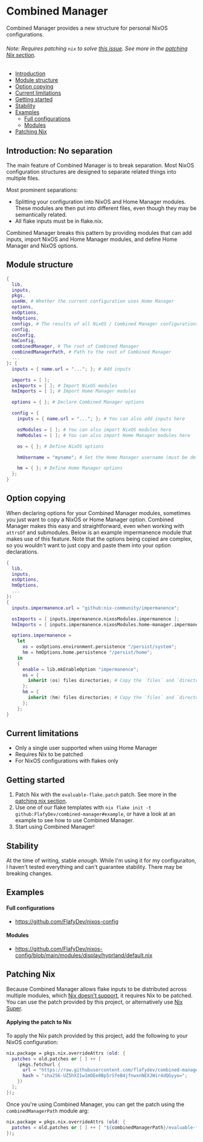 # Combined Manager
Combined Manager provides a new structure for personal NixOS configurations.
###### Note: Requires patching `nix` to solve [this issue](https://github.com/NixOS/nix/issues/3966). See more in the [patching Nix section](#patching-nix).

- [Introduction](#introduction-no-separation)
- [Module structure](#module-structure)
- [Option copying](#option-copying)
- [Current limitations](#current-limitations)
- [Getting started](#getting-started)
- [Stability](#stability)
- [Examples](#examples)
    - [Full configurations](#full-configurations)
    - [Modules](#modules)
- [Patching Nix](#patching-nix)

## Introduction: No separation
The main feature of Combined Manager is to break separation. Most NixOS configuration structures are designed to separate related things into multiple files.

Most prominent separations:
- Splitting your configuration into NixOS and Home Manager modules. These modules are then put into different files, even though they may be semantically related.
- All flake inputs must be in flake.nix.

Combined Manager breaks this pattern by providing modules that can add inputs, import NixOS and Home Manager modules, and define Home Manager and NixOS options.

## Module structure
```nix
{
  lib,
  inputs,
  pkgs,
  useHm, # Whether the current configuration uses Home Manager
  options,
  osOptions,
  hmOptions,
  configs, # The results of all NixOS / Combined Manager configurations
  config,
  osConfig,
  hmConfig,
  combinedManager, # The root of Combined Manager
  combinedManagerPath, # Path to the root of Combined Manager
  ...
}: {
  inputs = { name.url = "..."; }; # Add inputs

  imports = [ ];
  osImports = [ ]; # Import NixOS modules
  hmImports = [ ]; # Import Home Manager modules

  options = { }; # Declare Combined Manager options

  config = {
    inputs = { name.url = "..."; }; # You can also add inputs here

    osModules = [ ]; # You can also import NixOS modules here
    hmModules = [ ]; # You can also import Home Manager modules here

    os = { }; # Define NixOS options

    hmUsername = "myname"; # Set the Home Manager username (must be defined if Home Manager is enabled for this configuration)

    hm = { }; # Define Home Manager options
  };
}
```

## Option copying
When declaring options for your Combined Manager modules, sometimes you just want to copy a NixOS or Home Manager option. Combined Manager makes this easy and straightforward, even when working with `attrsOf` and submodules. Below is an example impermanence module that makes use of this feature. Note that the options being copied are complex, so you wouldn't want to just copy and paste them into your option declarations.
```nix
{
  lib,
  inputs,
  osOptions,
  hmOptions,
  ...
}:
{
  inputs.impermanence.url = "github:nix-community/impermanence";

  osImports = [ inputs.impermanence.nixosModules.impermanence ];
  hmImports = [ inputs.impermanence.nixosModules.home-manager.impermanence ];

  options.impermanence =
    let
      os = osOptions.environment.persistence "/persist/system";
      hm = hmOptions.home.persistence "/persist/home";
    in
    {
      enable = lib.mkEnableOption "impermanence";
      os = {
        inherit (os) files directories; # Copy the `files` and `directories` options that you would define at `os.environment.persistence."/persist/system"`
      };
      hm = {
        inherit (hm) files directories; # Copy the `files` and `directories` options that you would define at `hm.home.persistence."/persist/home"`
      };
    };
}
```

## Current limitations
- Only a single user supported when using Home Manager
- Requires Nix to be patched
- For NixOS configurations with flakes only

## Getting started
1. Patch Nix with the `evaluable-flake.patch` patch. See more in the [patching nix section](#patching-nix).
2. Use one of our flake templates with `nix flake init -t github:FlafyDev/combined-manager#example`, or have a look at an example to see how to use Combined Manager.
3. Start using Combined Manager!

## Stability
At the time of writing, stable _enough_.
While I'm using it for my configuraiton, I haven't tested everything and can't guarantee stability.
There may be breaking changes.

## Examples
#### Full configurations
- https://github.com/FlafyDev/nixos-config
#### Modules
- https://github.com/FlafyDev/nixos-config/blob/main/modules/display/hyprland/default.nix

## Patching Nix
Because Combined Manager allows flake inputs to be distributed across multiple modules, which [Nix doesn't support](https://github.com/NixOS/nix/issues/3966), it requires Nix to be patched.
You can use the patch provided by this project, or alternatively use [Nix Super](https://github.com/privatevoid-net/nix-super).

#### Applying the patch to Nix
To apply the Nix patch provided by this project, add the following to your NixOS configuration:
```nix
nix.package = pkgs.nix.overrideAttrs (old: {
  patches = old.patches or [ ] ++ [
    (pkgs.fetchurl {
      url = "https://raw.githubusercontent.com/flafydev/combined-manager/main/evaluable-flake.patch";
      hash = "sha256-UZ5hXI1w1mOEe0Bp5rSfeB4jfnwxnNEXJWir4dQGyyo=";
    })
  ];
});
```
Once you're using Combined Manager, you can get the patch using the `combinedManagerPath` module arg:
```nix
nix.package = pkgs.nix.overrideAttrs (old: {
  patches = old.patches or [ ] ++ [ "${combinedManagerPath}/evaluable-flake.patch" ];
});
